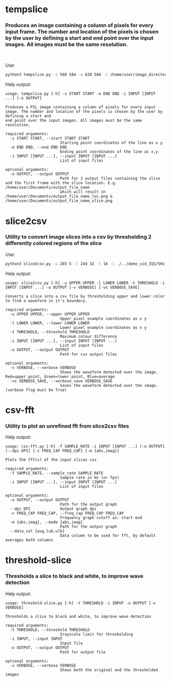 # tempslice 
### Produces an image containing a column of pixels for every input frame. The number and location of the pixels is chosen by the user by defining a start and end point over the input images. All images must be the same resolution.

<br />

Use:
```bash
python3 tempslice.py -s 560 584 -e 620 584 -i /home/user/image_directory/*.png -o ./example
```

Help output:
```
usage: tempslice.py [-h] -s START START -e END END -i INPUT [INPUT ...] [-o OUTPUT]

Produces a PIL image containing a column of pixels for every input image. The number and location of the pixels is chosen by the user by defining a start and
end point over the input images. All images must be the same resolution.

required arguments:
  -s START START, --start START START
                        Starting point coordinates of the line as x y
  -e END END, --end END END
                        Ending point coordinates of the line as x,y
  -i INPUT [INPUT ...], --input INPUT [INPUT ...]
                        List of input files

optional arguments:
  -o OUTPUT, --output OUTPUT
                        Path for 2 output files containing the slice and the first frame with the slice location. E.g. /home/user/Documents/output_file_name
                        which will result in /home/user/Documents/output_file_name_loc.png & /home/user/Documents/output_file_name_slice.png
```

# slice2csv
### Utility to convert image slices into a csv by thresholding 2 differently colored regions of the slice

Use:
```bash
python3 slice2csv.py -u 203 5 -l 244 32 -t 16 -i ./../demo_vid_IQS/5Hz_50mV_1_amped_slice.png -o ./../demo_vid_IQS/ -v True
```

Help output:
```
usage: slice2csv.py [-h] -u UPPER UPPER -l LOWER LOWER -t THRESHOLD -i INPUT [INPUT ...] -o OUTPUT [-v VERBOSE] [-vs VERBOSE_SAVE]

Converts a slice into a csv file by thresholding upper and lower color to find a waveform in it's boundary.

required arguments:
  -u UPPER UPPER, --upper UPPER UPPER
                        Upper pixel example coordinates as x y
  -l LOWER LOWER, --lower LOWER LOWER
                        Lower pixel example coordinates as x y
  -t THRESHOLD, --threshold THRESHOLD
                        Maximum colour difference
  -i INPUT [INPUT ...], --input INPUT [INPUT ...]
                        List of input files
  -o OUTPUT, --output OUTPUT
                        Path for csv output files

optional arguments:
  -v VERBOSE, --verbose VERBOSE
                        Shows the waveform detected over the image. Red=upper point, Green=lower point, Blue=average
  -vs VERBOSE_SAVE, --verbose_save VERBOSE_SAVE
                        Saves the waveform detected over the image.(verbose flag must be True)
```

# csv-fft
### Utility to plot an unrefined fft from slice2csv files

Help output:
```
usage: csv-fft.py [-h] -f SAMPLE_RATE -i INPUT [INPUT ...] [-o OUTPUT] [--dpi DPI] [-c FREQ_CAP FREQ_CAP] [-m {abs,imag}]

Plots the fft(s) of the input slices csv

required arguments:
  -f SAMPLE_RATE, --sample_rate SAMPLE_RATE
                        Sample rate in Hz (or fps)
  -i INPUT [INPUT ...], --input INPUT [INPUT ...]
                        List of input files

optional arguments:
  -o OUTPUT, --output OUTPUT
                        Path for the output graph
  --dpi DPI             Output graph dpi
  -c FREQ_CAP FREQ_CAP, --freq_cap FREQ_CAP FREQ_CAP
                        Frequency graph cutoff as: start end
  -m {abs,imag}, --mode {abs,imag}
                        Path for the output graph
  --data_col {avg,lub,ulb}
                        Data column to be used for fft, by default averages both columns
```

# threshold-slice
### Thresholds a slice to black and white, to improve wave detection

Help output:
```
usage: threshold-slice.py [-h] -t THRESHOLD -i INPUT -o OUTPUT [-v VERBOSE]

Thresholds a slice to black and white, to improve wave detection

required arguments:
  -t THRESHOLD, --threshold THRESHOLD
                        Grayscale limit for thresholding
  -i INPUT, --input INPUT
                        Input file
  -o OUTPUT, --output OUTPUT
                        Path for output file

optional arguments:
  -v VERBOSE, --verbose VERBOSE
                        Shows both the original and the thresholded images
```